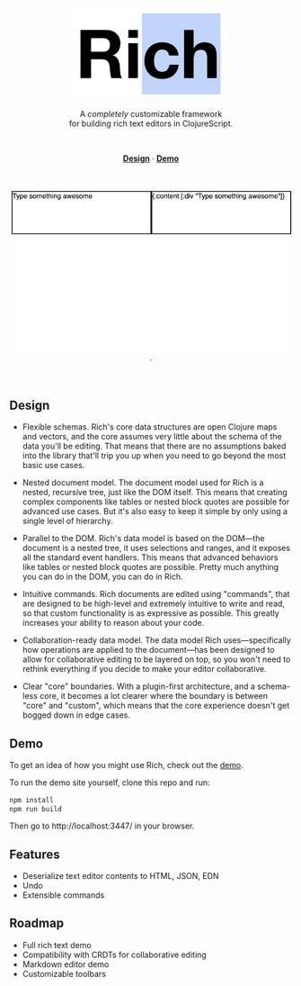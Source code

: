 <p align="center">
  <a href="#"><img src="./docs/images/banner.png" /></a>
</p>

<p align="center">
  A <em>completely</em> customizable framework <br/>
  for building rich text editors in ClojureScript.
</p>
<br/>

<p align="center">
  <a href="#design"><strong>Design</strong></a> ·
  <a href="https://beautiful-haupia-5c51c7.netlify.app/"><strong>Demo</strong></a>
</p>
<br/>

<p align="center">
  <a href="#"><img src="./docs/images/awesome-demo.gif" /></a> ·
</p>
<br/>
</p>

## Design

- Flexible schemas. Rich's core data structures are open Clojure maps and vectors, and the core assumes very little about the schema of the data you'll be editing. That means that there are no assumptions baked into the library that'll trip you up when you need to go beyond the most basic use cases.

- Nested document model. The document model used for Rich is a nested, recursive tree, just like the DOM itself. This means that creating complex components like tables or nested block quotes are possible for advanced use cases. But it's also easy to keep it simple by only using a single level of hierarchy.

- Parallel to the DOM. Rich's data model is based on the DOM—the document is a nested tree, it uses selections and ranges, and it exposes all the standard event handlers. This means that advanced behaviors like tables or nested block quotes are possible. Pretty much anything you can do in the DOM, you can do in Rich.

- Intuitive commands. Rich documents are edited using "commands", that are designed to be high-level and extremely intuitive to write and read, so that custom functionality is as expressive as possible. This greatly increases your ability to reason about your code.

- Collaboration-ready data model. The data model Rich uses—specifically how operations are applied to the document—has been designed to allow for collaborative editing to be layered on top, so you won't need to rethink everything if you decide to make your editor collaborative.

- Clear "core" boundaries. With a plugin-first architecture, and a schema-less core, it becomes a lot clearer where the boundary is between "core" and "custom", which means that the core experience doesn't get bogged down in edge cases.

## Demo

To get an idea of how you might use Rich, check out the [demo](https://beautiful-haupia-5c51c7.netlify.app/).

To run the demo site yourself, clone this repo and run:

```
npm install
npm run build
```

Then go to http://localhost:3447/ in your browser.

## Features

- Deserialize text editor contents to HTML, JSON, EDN
- Undo
- Extensible commands

## Roadmap

- Full rich text demo
- Compatibility with CRDTs for collaborative editing
- Markdown editor demo
- Customizable toolbars
